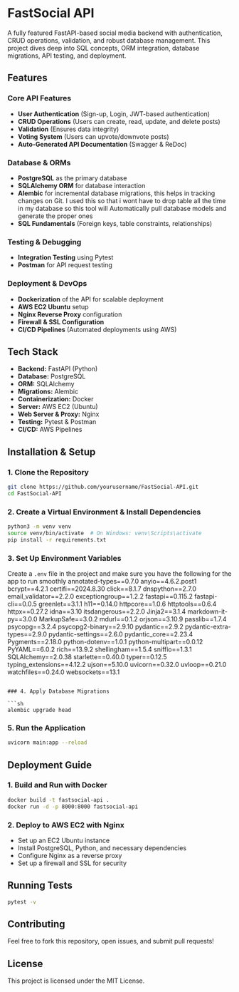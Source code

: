 # FastSocial API

A fully featured FastAPI-based social media backend with authentication, CRUD operations, validation, and robust database management. This project dives deep into SQL concepts, ORM integration, database migrations, API testing, and deployment.

## Features

### Core API Features

- **User Authentication** (Sign-up, Login, JWT-based authentication)
- **CRUD Operations** (Users can create, read, update, and delete posts)
- **Validation** (Ensures data integrity)
- **Voting System** (Users can upvote/downvote posts)
- **Auto-Generated API Documentation** (Swagger & ReDoc)

### Database & ORMs

- **PostgreSQL** as the primary database
- **SQLAlchemy ORM** for database interaction
- **Alembic** for incremental database migrations, this helps in tracking changes on Git. I used this so that i wont have to drop table all the time in my database so this tool will Automatically pull database models and generate the proper ones
- **SQL Fundamentals** (Foreign keys, table constraints, relationships)

### Testing & Debugging

- **Integration Testing** using Pytest
- **Postman** for API request testing

### Deployment & DevOps

- **Dockerization** of the API for scalable deployment
- **AWS EC2 Ubuntu** setup
- **Nginx Reverse Proxy** configuration
- **Firewall & SSL Configuration**
- **CI/CD Pipelines** (Automated deployments using AWS)

## Tech Stack

- **Backend:** FastAPI (Python)
- **Database:** PostgreSQL
- **ORM:** SQLAlchemy
- **Migrations:** Alembic
- **Containerization:** Docker
- **Server:** AWS EC2 (Ubuntu)
- **Web Server & Proxy:** Nginx
- **Testing:** Pytest & Postman
- **CI/CD:** AWS Pipelines

## Installation & Setup

### 1. Clone the Repository

```sh
git clone https://github.com/yourusername/FastSocial-API.git
cd FastSocial-API
```

### 2. Create a Virtual Environment & Install Dependencies

```sh
python3 -m venv venv
source venv/bin/activate  # On Windows: venv\Scripts\activate
pip install -r requirements.txt
```

### 3. Set Up Environment Variables

Create a `.env` file in the project and make sure you have the following for the app to run smoothly
annotated-types==0.7.0
anyio==4.6.2.post1
bcrypt==4.2.1
certifi==2024.8.30
click==8.1.7
dnspython==2.7.0
email_validator==2.2.0
exceptiongroup==1.2.2
fastapi==0.115.2
fastapi-cli==0.0.5
greenlet==3.1.1
h11==0.14.0
httpcore==1.0.6
httptools==0.6.4
httpx==0.27.2
idna==3.10
itsdangerous==2.2.0
Jinja2==3.1.4
markdown-it-py==3.0.0
MarkupSafe==3.0.2
mdurl==0.1.2
orjson==3.10.9
passlib==1.7.4
psycopg==3.2.4
psycopg2-binary==2.9.10
pydantic==2.9.2
pydantic-extra-types==2.9.0
pydantic-settings==2.6.0
pydantic_core==2.23.4
Pygments==2.18.0
python-dotenv==1.0.1
python-multipart==0.0.12
PyYAML==6.0.2
rich==13.9.2
shellingham==1.5.4
sniffio==1.3.1
SQLAlchemy==2.0.38
starlette==0.40.0
typer==0.12.5
typing_extensions==4.12.2
ujson==5.10.0
uvicorn==0.32.0
uvloop==0.21.0
watchfiles==0.24.0
websockets==13.1

````

### 4. Apply Database Migrations

```sh
alembic upgrade head
````

### 5. Run the Application

```sh
uvicorn main:app --reload
```

## Deployment Guide

### 1. Build and Run with Docker

```sh
docker build -t fastsocial-api .
docker run -d -p 8000:8000 fastsocial-api
```

### 2. Deploy to AWS EC2 with Nginx

- Set up an EC2 Ubuntu instance
- Install PostgreSQL, Python, and necessary dependencies
- Configure Nginx as a reverse proxy
- Set up a firewall and SSL for security

## Running Tests

```sh
pytest -v
```

## Contributing

Feel free to fork this repository, open issues, and submit pull requests!

## License

This project is licensed under the MIT License.

